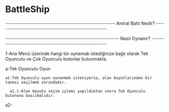 # BattleShip
------------------------------------------------------ Amiral Battı Nedir? ------------------------------------------------------


--------------------------------------------------------  Nasıl Oynanır?  --------------------------------------------------------

1-Ana Menü üzerinde hangi tür oynamak istediğinize bağlı olarak Tek Oyunculu ve Çok Oyunculu butonlar bulunmakta.

a-Tek Oyunculu Oyun

    a1-Tek Oyunculu oyun oynanmak isteniyorsa, alan boyutlarından bir tanesi seçilmek zorundadır.
    
      a1.1-Alan boyutu seçim işlemi yapıldıktan sonra Tek Oyunculu butonuna basılmalıdır.
  a2-
